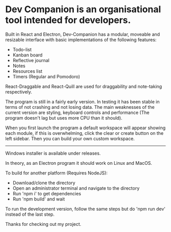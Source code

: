 <h1>Dev Companion is an organisational tool intended for developers.</h1>

Built in React and Electron, Dev-Companion has a modular, moveable and resizable interface with basic implementations of the following features:
- Todo-list
- Kanban board
- Reflective journal
- Notes
- Resources list
- Timers (Regular and Pomodoro)

React-Draggable and React-Quill are used for draggability and note-taking respectively. 

The program is still in a fairly early version. In testing it has been stable in terms of not crashing and not losing data.
The main weaknesses of the current version are styling, keyboard controls and performance (The program doesn't lag but uses more CPU than it should). 

When you first launch the program a default workspace will appear showing each module, if this is overwhelming, click the clear or create button on the left sidebar. Then you can build your own custom workspace.
<hr>
Windows installer is available under releases.

In theory, as an Electron program it should work on Linux and MacOS.

To build for another platform (Requires NodeJS):
- Download/clone the directory
- Open an administrator terminal and navigate to the directory
- Run 'npm i' to get dependencies
- Run 'npm build' and wait

To run the development version, follow the same steps but do 'npm run dev' instead of the last step.

Thanks for checking out my project.
